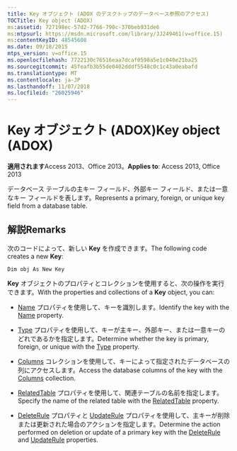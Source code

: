 ```yaml
---
title: Key オブジェクト (ADOX のデスクトップのデータベース参照のアクセス)
TOCTitle: Key object (ADOX)
ms:assetid: 727198ec-57d2-7766-790c-370beb931de6
ms:mtpsurl: https://msdn.microsoft.com/library/JJ249461(v=office.15)
ms:contentKeyID: 48545608
ms.date: 09/18/2015
mtps_version: v=office.15
ms.openlocfilehash: 7722130c76516eaa7dcaf0598a5e1c040e21ba25
ms.sourcegitcommit: 45feafb3b55de0402dddf5548c0c1c43a0eabafd
ms.translationtype: MT
ms.contentlocale: ja-JP
ms.lasthandoff: 11/07/2018
ms.locfileid: "26025946"
---
```

# <a name="key-object-adox"></a><span data-ttu-id="4735c-102">Key オブジェクト (ADOX)</span><span class="sxs-lookup"><span data-stu-id="4735c-102">Key object (ADOX)</span></span>


<span data-ttu-id="4735c-103">**適用されます**Access 2013、Office 2013。</span><span class="sxs-lookup"><span data-stu-id="4735c-103">**Applies to**: Access 2013, Office 2013</span></span>

<span data-ttu-id="4735c-104">データベース テーブルの主キー フィールド、外部キー フィールド、または一意なキー フィールドを表します。</span><span class="sxs-lookup"><span data-stu-id="4735c-104">Represents a primary, foreign, or unique key field from a database table.</span></span>

## <a name="remarks"></a><span data-ttu-id="4735c-105">解説</span><span class="sxs-lookup"><span data-stu-id="4735c-105">Remarks</span></span>

<span data-ttu-id="4735c-106">次のコードによって、新しい **Key** を作成できます。</span><span class="sxs-lookup"><span data-stu-id="4735c-106">The following code creates a new **Key**:</span></span>

`Dim obj As New Key`

<span data-ttu-id="4735c-107">**Key** オブジェクトのプロパティとコレクションを使用すると、次の操作を実行できます。</span><span class="sxs-lookup"><span data-stu-id="4735c-107">With the properties and collections of a **Key** object, you can:</span></span>

- <span data-ttu-id="4735c-108">[Name](name-property-adox.md) プロパティを使用して、キーを識別します。</span><span class="sxs-lookup"><span data-stu-id="4735c-108">Identify the key with the [Name](name-property-adox.md) property.</span></span>

- <span data-ttu-id="4735c-109">[Type](https://docs.microsoft.com/office/vba/access/concepts/miscellaneous/type-property-keyadox) プロパティを使用して、キーが主キー、外部キー、または一意キーのどれであるかを指定します。</span><span class="sxs-lookup"><span data-stu-id="4735c-109">Determine whether the key is primary, foreign, or unique with the [Type](https://docs.microsoft.com/office/vba/access/concepts/miscellaneous/type-property-keyadox) property.</span></span>

- <span data-ttu-id="4735c-110">[Columns](columns-collection-adox.md) コレクションを使用して、キーによって指定されたデータベースの列にアクセスします。</span><span class="sxs-lookup"><span data-stu-id="4735c-110">Access the database columns of the key with the [Columns](columns-collection-adox.md) collection.</span></span>

- <span data-ttu-id="4735c-111">[RelatedTable](relatedtable-property-adox.md) プロパティを使用して、関連テーブルの名前を指定します。</span><span class="sxs-lookup"><span data-stu-id="4735c-111">Specify the name of the related table with the [RelatedTable](relatedtable-property-adox.md) property.</span></span>

- <span data-ttu-id="4735c-112">[DeleteRule](deleterule-property-adox.md) プロパティと [UpdateRule](updaterule-property-adox.md) プロパティを使用して、主キーが削除または更新された場合のアクションを指定します。</span><span class="sxs-lookup"><span data-stu-id="4735c-112">Determine the action performed on deletion or update of a primary key with the [DeleteRule](deleterule-property-adox.md) and [UpdateRule](updaterule-property-adox.md) properties.</span></span>

